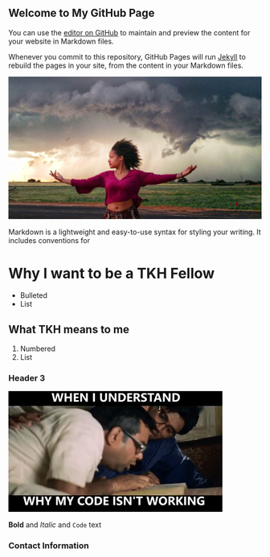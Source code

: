 ## Welcome to My GitHub Page 

You can use the [editor on GitHub](https://github.com/berryq460/berryq460.github.io/edit/master/README.md) to maintain and preview the content for your website in Markdown files.

Whenever you commit to this repository, GitHub Pages will run [Jekyll](https://jekyllrb.com/) to rebuild the pages in your site, from the content in your Markdown files.

</div>

![](tornado.jpeg)

Markdown is a lightweight and easy-to-use syntax for styling your writing. It includes conventions for

#  Why I want to be a TKH Fellow

- Bulleted
- List

## What TKH means to me
1. Numbered
2. List

### Header 3

![](aha%20moment%20code.gif)


**Bold** and _Italic_ and `Code` text



### Contact Information


